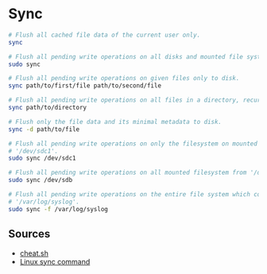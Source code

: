 # Sync

```sh
# Flush all cached file data of the current user only.
sync

# Flush all pending write operations on all disks and mounted file systems.
sudo sync

# Flush all pending write operations on given files only to disk.
sync path/to/first/file path/to/second/file

# Flush all pending write operations on all files in a directory, recursively.
sync path/to/directory

# Flush only the file data and its minimal metadata to disk.
sync -d path/to/file

# Flush all pending write operations on only the filesystem on mounted partition
# '/dev/sdc1'.
sudo sync /dev/sdc1

# Flush all pending write operations on all mounted filesystem from '/dev/sdb'.
sudo sync /dev/sdb

# Flush all pending write operations on the entire file system which contains
# '/var/log/syslog'.
sudo sync -f /var/log/syslog
```

## Sources

- [cheat.sh]
- [Linux sync command]

[cheat.sh]: https://cheat.sh/sync
[linux sync command]: https://www.computerhope.com/unix/sync.htm
